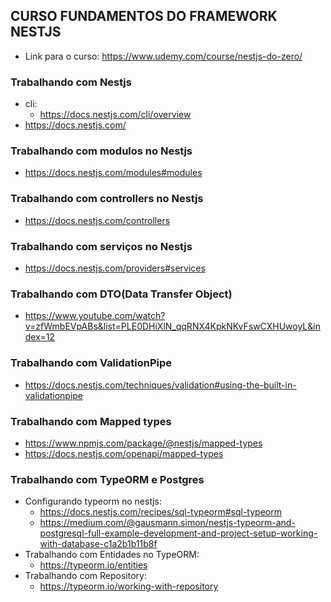 ## CURSO FUNDAMENTOS DO FRAMEWORK NESTJS
- Link para o curso: https://www.udemy.com/course/nestjs-do-zero/

### Trabalhando com Nestjs
- cli:
  - https://docs.nestjs.com/cli/overview
- https://docs.nestjs.com/

### Trabalhando com modulos no Nestjs
- https://docs.nestjs.com/modules#modules

### Trabalhando com controllers no Nestjs
- https://docs.nestjs.com/controllers

### Trabalhando com serviços no Nestjs
- https://docs.nestjs.com/providers#services

### Trabalhando com DTO(Data Transfer Object)
- https://www.youtube.com/watch?v=zfWmbEVpABs&list=PLE0DHiXlN_qqRNX4KpkNKvFswCXHUwoyL&index=12

### Trabalhando com ValidationPipe
- https://docs.nestjs.com/techniques/validation#using-the-built-in-validationpipe

### Trabalhando com Mapped types
- https://www.npmjs.com/package/@nestjs/mapped-types
- https://docs.nestjs.com/openapi/mapped-types

### Trabalhando com TypeORM e Postgres
- Configurando typeorm no nestjs:
  - https://docs.nestjs.com/recipes/sql-typeorm#sql-typeorm
  - https://medium.com/@gausmann.simon/nestjs-typeorm-and-postgresql-full-example-development-and-project-setup-working-with-database-c1a2b1b11b8f
- Trabalhando com Entidades no TypeORM:
  -  https://typeorm.io/entities  
- Trabalhando com Repository:
  - https://typeorm.io/working-with-repository


